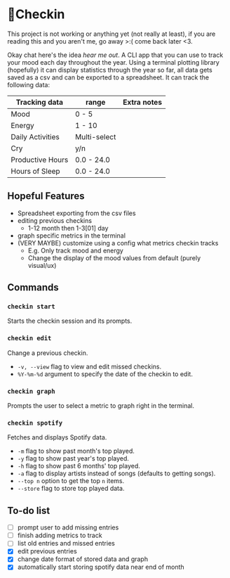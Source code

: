 # 📔Checkin

This project is not working or anything yet (not really at least), if you are reading this and you aren't me, go away >:( come back later <3.

Okay chat here's the idea *hear me out*. A CLI app that you can use to track your mood each day throughout the year. Using a terminal plotting library (hopefully) it can display statistics through the year so far, all data gets saved as a csv and can be exported to a spreadsheet. It can track the following data:

| Tracking data   | range        | Extra notes |
|-----------------|--------------|-------------|
| Mood            | 0 - 5        |             |
| Energy          | 1 - 10       |             |
| Daily Activities| Multi-select |             |
| Cry             | y/n          |             |
| Productive Hours| 0.0 - 24.0   |             |
| Hours of Sleep  | 0.0 - 24.0   |             |

## Hopeful Features
- Spreadsheet exporting from the csv files
- editing previous checkins
    - 1-12 month then 1-3[01] day
- graph specific metrics in the terminal
- (VERY MAYBE) customize using a config what metrics checkin tracks
    - E.g. Only track mood and energy
    - Change the display of the mood values from default (purely visual/ux)

## Commands
### `checkin start`
Starts the checkin session and its prompts.

### `checkin edit`
Change a previous checkin.
- `-v, --view` flag to view and edit missed checkins.
- `%Y-%m-%d` argument to specify the date of the checkin to edit.

### `checkin graph`
Prompts the user to select a metric to graph right in the terminal.

### `checkin spotify`
Fetches and displays Spotify data.
- `-m` flag to show past month's top played.
- `-y` flag to show past year's top played.
- `-h` flag to show past 6 months' top played.
- `-a` flag to display artists instead of songs (defaults to getting songs).
- `--top n` option to get the top `n` items.
- `--store` flag to store top played data.



## To-do list
- [ ] prompt user to add missing entries
- [ ] finish adding metrics to track
- [ ] list old entries and missed entries
- [x] edit previous entries
- [x] change date format of stored data and graph
- [x] automatically start storing spotify data near end of month
